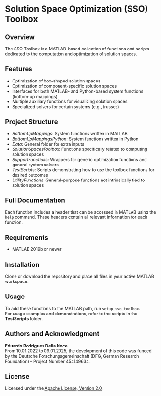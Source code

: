 # Solution Space Optimization (SSO) Toolbox

## Overview
The SSO Toolbox is a MATLAB-based collection of functions and scripts dedicated to the computation and optimization of solution spaces.

## Features
- Optimization of box-shaped solution spaces  
- Optimization of component-specific solution spaces  
- Interfaces for both MATLAB- and Python-based system functions (bottom-up mappings)  
- Multiple auxiliary functions for visualizing solution spaces  
- Specialized solvers for certain systems (e.g., trusses)

## Project Structure
- *BottomUpMappings*: System functions written in MATLAB  
- *BottomUpMappingsPython*: System functions written in Python  
- *Data*: General folder for extra inputs  
- *SolutionSpacesToolbox*: Functions specifically related to computing solution spaces  
- *SupportFunctions*: Wrappers for generic optimization functions and general system solvers  
- *TestScripts*: Scripts demonstrating how to use the toolbox functions for desired outcomes  
- *UtilityFunctions*: General-purpose functions not intrinsically tied to solution spaces

## Full Documentation
Each function includes a header that can be accessed in MATLAB using the `help` command. These headers contain all relevant information for each function.

## Requirements
- MATLAB 2019b or newer

## Installation
Clone or download the repository and place all files in your active MATLAB workspace.

## Usage
To add these functions to the MATLAB path, run `setup_sso_toolbox`.  
For usage examples and demonstrations, refer to the scripts in the **TestScripts** folder.

## Authors and Acknowledgment
**Eduardo Rodrigues Della Noce**  
From 10.01.2022 to 09.01.2025, the development of this code was funded by the Deutsche Forschungsgemeinschaft (DFG, German Research Foundation) – Project Number 454149634.

## License
Licensed under the [Apache License, Version 2.0](https://www.apache.org/licenses/LICENSE-2.0).
